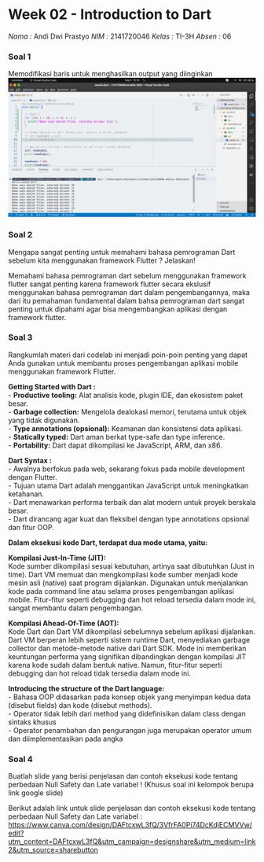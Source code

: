 # Week 02 - Introduction to Dart

*Nama :* Andi Dwi Prastyo
*NIM :* 2141720046
*Kelas :* TI-3H
*Absen :* 06

### Soal 1

Memodifikasi baris untuk menghasilkan output yang diinginkan
![image](./docs/soal1.png)

### Soal 2
Mengapa sangat penting untuk memahami bahasa pemrograman Dart sebelum kita menggunakan framework Flutter ? Jelaskan!

Memahami bahasa pemrograman dart sebelum menggunakan framework flutter sangat penting karena framework flutter secara ekslusif menggunakan bahasa pemrograman dart dalam pengembangannya, maka dari itu pemahaman fundamental dalam bahsa pemrograman dart sangat penting untuk dipahami agar bisa mengembangkan aplikasi dengan framework flutter.

### Soal 3
Rangkumlah materi dari codelab ini menjadi poin-poin penting yang dapat Anda gunakan untuk membantu proses pengembangan aplikasi mobile menggunakan framework Flutter.

**Getting Started with Dart :**<br>
    - **Productive tooling:** Alat analisis kode, plugin IDE, dan ekosistem paket besar.<br>
    - **Garbage collection:** Mengelola dealokasi memori, terutama untuk objek yang tidak digunakan.<br>
    - **Type annotations (opsional):** Keamanan dan konsistensi data aplikasi.<br>
    - **Statically typed:** Dart aman berkat type-safe dan type inference.<br>
    - **Portability:** Dart dapat dikompilasi ke JavaScript, ARM, dan x86.<br>

**Dart Syntax :**<br>
    - Awalnya berfokus pada web, sekarang fokus pada mobile development dengan Flutter.<br>
    - Tujuan utama Dart adalah menggantikan JavaScript untuk meningkatkan ketahanan.<br>
    - Dart menawarkan performa terbaik dan alat modern untuk proyek berskala besar.<br>
    - Dart dirancang agar kuat dan fleksibel dengan type annotations opsional dan fitur OOP.<br>

**Dalam eksekusi kode Dart, terdapat dua mode utama, yaitu:**

**Kompilasi Just-In-Time (JIT):**<br>
        Kode sumber dikompilasi sesuai kebutuhan, artinya saat dibutuhkan (Just in time).
        Dart VM memuat dan mengkompilasi kode sumber menjadi kode mesin asli (native) saat program dijalankan.
        Digunakan untuk menjalankan kode pada command line atau selama proses pengembangan aplikasi mobile.
        Fitur-fitur seperti debugging dan hot reload tersedia dalam mode ini, sangat membantu dalam pengembangan.

**Kompilasi Ahead-Of-Time (AOT):**<br>
        Kode Dart dan Dart VM dikompilasi sebelumnya sebelum aplikasi dijalankan.
        Dart VM berperan lebih seperti sistem runtime Dart, menyediakan garbage collector dan metode-metode native dari Dart SDK.
        Mode ini memberikan keuntungan performa yang signifikan dibandingkan dengan kompilasi JIT karena kode sudah dalam bentuk native.
        Namun, fitur-fitur seperti debugging dan hot reload tidak tersedia dalam mode ini.

**Introducing the structure of the Dart language:**<br>
	- Bahasa OOP didasarkan pada konsep objek yang menyimpan kedua data (disebut fields) dan kode (disebut methods).<br>
	- Operator tidak lebih dari method yang didefinisikan dalam class dengan sintaks khusus<br>
	- Operator penambahan dan pengurangan juga merupakan operator umum dan diimplementasikan pada angka<br>
### Soal 4
Buatlah slide yang berisi penjelasan dan contoh eksekusi kode tentang perbedaan Null Safety dan Late variabel ! (Khusus soal ini kelompok berupa link google slide)

Berikut adalah link untuk slide penjelasan dan contoh eksekusi kode tentang perbedaan Null Safety dan Late variabel :
https://www.canva.com/design/DAFtcxwL3fQ/3VfrFA0Pi74DcKdjECMVVw/edit?utm_content=DAFtcxwL3fQ&utm_campaign=designshare&utm_medium=link2&utm_source=sharebutton